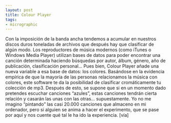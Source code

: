 ```yaml
---
layout: post
title: Colour Player
tags:
- micrographic
---
```

Con la imposición de la banda ancha tendemos a acumular en nuestros discos duros toneladas de archivos que después hay que clasificar de algún modo. Los reproductores de música modernos (como iTunes o Windows Media Player) utilizan bases de datos para poder encontrar una canción determinada haciendo búsquedas por autor, álbum, género, año de publicación, clasificación personal… Pues bien, Colour Player añade una nueva variable a esa base de datos: los colores. Basándose en la evidencia empírica de que la mayoría de las personas relacionamos la música con colores, este software te da la posibilidad de clasificar cromáticamente tu colección de mp3. Después de esto, se supone que si en un momento dado pretendes escuchar canciones “azules”, estas canciones tendrán cierta relación y casarán las unas con las otras… supuestamente. Yo no me imagino “pintando” las casi 20.000 canciones que almaceno en mi ordenador, pero si alguien se anima a hacer el experimento, que se pase por aquí y nos cuente qué tal le ha ido la experiencia. [vía]
